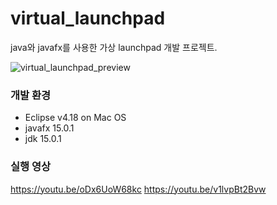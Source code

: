 # virtual_launchpad
java와 javafx를 사용한 가상 launchpad 개발 프로젝트.

![virtual_launchpad_preview](https://i.imgur.com/K7tacO4.jpg)

### 개발 환경
 * Eclipse v4.18 on Mac OS
 * javafx 15.0.1
 * jdk 15.0.1
 
### 실행 영상
https://youtu.be/oDx6UoW68kc
https://youtu.be/v1lvpBt2Bvw
